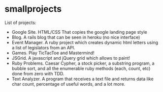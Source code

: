 # smallprojects

List of projects:
* Google Site. HTML/CSS That copies the google landing page style
* Blog. A rails blog that can be seen in heroku (no nice interface)
* Event Manager. A ruby project which creates dynamic html letters using a list of legislators from an API.
* Games. Play TicTacToe and Mastermind!
* JSGrid. A javascript and jQuery grid which allows to paint!
* Ruby Problems. Caesar Cypher, a stock picker, a substring program, a bubble sort, and all the enumerable ruby methods (each, count, etc) done from zero with TDD.
* Text Analyzer. A program that receives a text file and returns data like char count, percentage of useful words, and a lot more.
